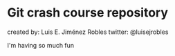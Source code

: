 # Git crash course repository
created by: Luis E. Jiménez Robles
twitter: @luisejrobles

I'm having so much fun
